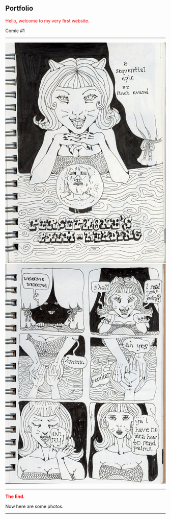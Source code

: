 Portfolio
---
<span style="color:red">Hello, welcome to my very first website. </span>

Comic #1

---
![alt text](pamlcover.png)
![alt text](palm.png)


---
<span style="color:red">**The End.**</span>

Now here are some photos.

---
